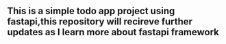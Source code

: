 <h2>
This is a simple todo app project using fastapi,this repository will recireve further updates as I learn more about fastapi framework
</h2>
